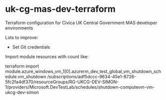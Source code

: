 # uk-cg-mas-dev-terraform
Terraform configuration for Civica UK Central Government MAS developer environments

Lots to improve:

- Set Git credentials

Import module resources with count like:

 terraform import module.azure_windows_vm_1[0].azurerm_dev_test_global_vm_shutdown_schedule.vm_shutdown /subscriptions/adf5dccc-9634-45e1-8726-5fc2fa4df370/resourceGroups/RG-UKCG-DEV-SIMON-1/providers/Microsoft.DevTestLab/schedules/shutdown-computevm-vm-ukcg-dev-simon
